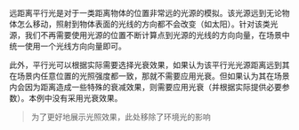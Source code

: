 远距离平行光是对于一类距离物体的位置非常远的光源的模拟。该光源远到无论物体怎么移动，照射到物体表面的光线的方向都不会改变（如太阳）。针对该类光源，我们不再需要使用光源的位置不断计算点到光源的光线的方向向量，在场景中统一使用一个光线方向向量即可。

此外，平行光可以根据实际需要选择光衰效果，如果认为该平行光光源距离远到其在场景内任意位置的光照强度都一致，那就不需要应用光衰。但如果认为其在场景内会因为距离造成一些特殊的衰减效果，则需要应用光衰（并根据实际提供必要参数）。本例中没有采用光衰效果。

> 为了更好地展示光照效果，此处移除了环境光的影响
